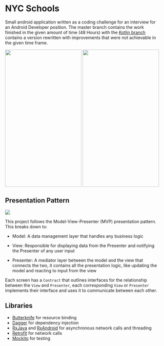 # NYC Schools

Small android application written as a coding challenge for an interview for an Android Developer position. 
The master branch contains the work finished in the given amount of time (48 Hours) with the [Kotlin branch](https://github.com/WhosNickDoglio/NYCSchools/tree/kotlin) contains a version 
rewritten with improvements that were not achievable in the given time frame.

<img src="https://i.imgur.com/n8aEgkj.png" width="250" height="450"> <img src="https://i.imgur.com/wwqeaEe.png" width="250" height="450">

## Presentation Pattern
<img src="https://i0.wp.com/www.tinmegali.com/wp-content/uploads/2016/02/MVP.png?resize=800%2C220&ssl=1">

This project follows the Model-View-Presenter (MVP) presentation pattern. This breaks down to:

- Model: A data management layer that handles any business logic

- View: Responsible for displaying data from the Presenter and notifying the Presenter of any user input

- Presenter: A mediator layer between the model and the view that connects the two, it contains all the presentation logic,
 like updating the model and reacting to input from the view 


Each screen has a `Contract` that outlines interfaces for the relationship between the `View` and `Presenter`, each corresponding 
`View` or `Presenter` implements their interface and uses it to communicate between each other. 


## Libraries 
- [Butterknife](https://jakewharton.github.io/butterknife/) for resource binding
- [Dagger](https://google.github.io/dagger/) for dependency injection
- [RxJava](https://github.com/ReactiveX/RxJava) and [RxAndroid](https://github.com/ReactiveX/RxAndroid) for 
asynchronous network calls and threading
- [Retrofit](https://square.github.io/retrofit/) for network calls
- [Mockito](https://site.mockito.org/) for testing  
